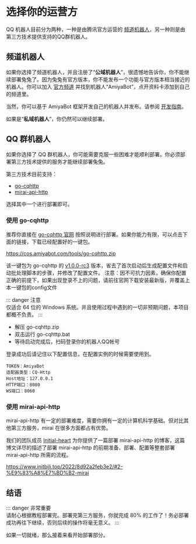 # 选择你的运营方

QQ 机器人目前分为两种，一种是由腾讯官方运营的 [频道机器人](https://bot.q.qq.com/wiki)，另一种则是由第三方技术提供支持的QQ群机器人。

## 频道机器人

如果你选择了频道机器人，并且注册了“**公域机器人**”，很遗憾地告诉你，你不能继续部署兔兔了。因为兔兔有官方版本，你不能发布一个功能与官方版本相当接近的机器人。你可以加入
[官方频道](https://qun.qq.com/qqweb/qunpro/share?_wv=3&_wwv=128&appChannel=share&inviteCode=1W4sJux&appChannel=share&businessType=9&from=181074&biz=ka&shareSource=5)
并找到机器人“AmiyaBot”，点开资料卡添加到自己的频道里。

当然，你可以基于 AmiyaBot 框架开发自己的机器人并发布。请参阅 [开发指南](https://www.amiyabot.com/develop/basic/)。

如果是“**私域机器人**”，你仍然可以继续部署。

## QQ 群机器人

如果你选择了 QQ 群机器人，你可能需要克服一些困难才能顺利部署。你必须部署第三方技术提供的服务才能继续部署兔兔。

第三方技术目前支持：

- [go-cqhttp](https://docs.go-cqhttp.org/)
- [mirai-api-http](https://docs.mirai.mamoe.net/mirai-api-http/)

选择其中一个进行部署即可。

### 使用 go-cqhttp

推荐你直接在 [go-cqhttp 官网](https://docs.go-cqhttp.org/) 按照说明进行部署。如果你能力有限，可以点击下面的链接，下载已经配置好的一键包。

https://cos.amiyabot.com/tools/go-cqhttp.zip

该一键包为 go-cqhttp 的 [v1.0.0-rc3](https://github.com/Mrs4s/go-cqhttp/releases/tag/v1.0.0-rc3)
版本，省去了首次启动后生成配置文件和启动批处理脚本的步骤，并修改了配置文件。
注意：因不可抗力因素，确保你配置正确的前提下，如果出现登录不上的问题，请前往官网下载安装最新版，并覆盖上本一键包的config文件

::: danger 注意<br>
仅适合 64 位的 Windows 系统。并且使用过程中遇到的一切非预期问题，本项目都概不负责。
:::

- 解压 go-cqhttp.zip
- 双击运行 go-cqhttp.bat
- 等待启动完成后，扫码登录你的机器人QQ帐号

登录成功后请记住以下配置信息，在配置实例的时候需要使用到。

```
TOKEN：AmiyaBot
适配器类型：CQ-Http
Host地址：127.0.0.1
HTTP端口：8080
WS端口：8060
```

### 使用 mirai-api-http

mirai-api-http 有一定的部署难度，需要你拥有一定的计算机科学基础。但对比其他第三方服务，mirai 在很多方面都占有优势。

我们的团队成员 [Initial-heart](https://github.com/Initial-heart-1) 为你提供了一篇部署 mirai-api-http 的博客，这篇博文详尽的描述了部署
mirai-api-http
的前期准备、部署、配置等整套部署 mirai-api-http 所需的流程。

https://www.initbili.top/2022/8d92a2feb3e2/#2-%E9%83%A8%E7%BD%B2-mirai

## 结语

::: danger 非常重要<br>
请耐心根据教程部署完。部署完第三方服务，你就完成 80% 的工作了！务必部署成功再往下继续，否则后续的操作将毫无意义。
:::

如果一切就绪，那么接着来看开始部署部分。
